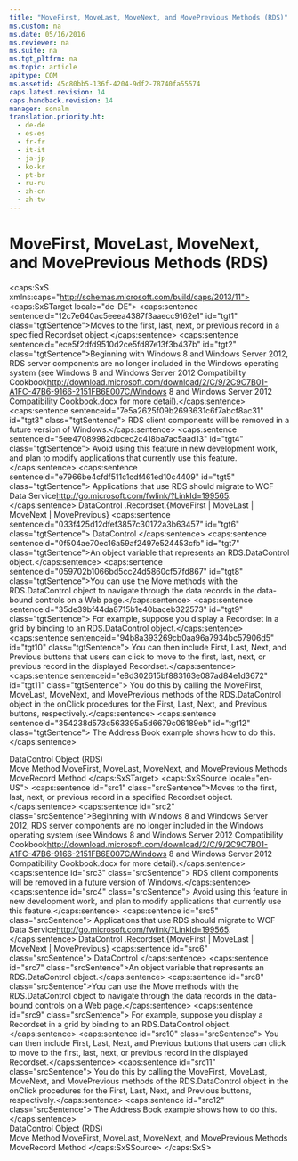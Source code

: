 ```yaml
---
title: "MoveFirst, MoveLast, MoveNext, and MovePrevious Methods (RDS)"
ms.custom: na
ms.date: 05/16/2016
ms.reviewer: na
ms.suite: na
ms.tgt_pltfrm: na
ms.topic: article
apitype: COM
ms.assetid: 45c80bb5-136f-4204-9df2-78740fa55574
caps.latest.revision: 14
caps.handback.revision: 14
manager: sonalm
translation.priority.ht: 
  - de-de
  - es-es
  - fr-fr
  - it-it
  - ja-jp
  - ko-kr
  - pt-br
  - ru-ru
  - zh-cn
  - zh-tw
---
```

# MoveFirst, MoveLast, MoveNext, and MovePrevious Methods (RDS)
<?xml version="1.0" encoding="utf-8"?>
<caps:SxS xmlns:caps="http://schemas.microsoft.com/build/caps/2013/11">
  <caps:SxSTarget locale="de-DE">
    <developerReferenceWithSyntaxDocument xsi:schemaLocation="http://ddue.schemas.microsoft.com/authoring/2003/5 http://dduestorage.blob.core.windows.net/ddueschema/developer.xsd" xmlns="http://ddue.schemas.microsoft.com/authoring/2003/5" xmlns:xlink="http://www.w3.org/1999/xlink" xmlns:xsi="http://www.w3.org/2001/XMLSchema-instance">
      <introduction>
        <para>
          <caps:sentence sentenceid="12c7e640ac5eeea4387f3aaecc9162e1" id="tgt1" class="tgtSentence">Moves to the first, last, next, or previous record in a specified <legacyLink xlink:href="ede1415f-c3df-4cc5-a05b-2576b2b84b60">Recordset</legacyLink> object.</caps:sentence>
        </para>
        <alert class="important">
          <para>
            <caps:sentence sentenceid="ece5f2dfd9510d2ce5fd87e13f3b437b" id="tgt2" class="tgtSentence">Beginning with Windows 8 and Windows Server 2012, RDS server components are no longer included in the Windows operating system (see Windows 8 and <externalLink><linkText>Windows Server 2012 Compatibility Cookbook</linkText><linkUri>http://download.microsoft.com/download/2/C/9/2C9C7B01-A1FC-47B6-9166-2151FB6E007C/Windows 8 and Windows Server 2012 Compatibility Cookbook.docx</linkUri></externalLink> for more detail).</caps:sentence>
            <caps:sentence sentenceid="7e5a2625f09b2693631c6f7abcf8ac31" id="tgt3" class="tgtSentence"> RDS client components will be removed in a future version of Windows.</caps:sentence>
            <caps:sentence sentenceid="5ee47089982dbcec2c418ba7ac5aad13" id="tgt4" class="tgtSentence"> Avoid using this feature in new development work, and plan to modify applications that currently use this feature.</caps:sentence>
            <caps:sentence sentenceid="e7966be4cfdf511c1cdf461ed10c4409" id="tgt5" class="tgtSentence"> Applications that use RDS should migrate to <externalLink><linkText>WCF Data Service</linkText><linkUri>http://go.microsoft.com/fwlink/?LinkId=199565</linkUri></externalLink>.</caps:sentence>
          </para>
        </alert>
      </introduction>
      <syntaxSection>
        <legacySyntax>
          <parameterReference>DataControl</parameterReference>
          <legacyBold>.Recordset.</legacyBold>{<legacyBold>MoveFirst</legacyBold> | <legacyBold>MoveLast</legacyBold> | <legacyBold>MoveNext</legacyBold> | <legacyBold>MovePrevious</legacyBold>}</legacySyntax>
      </syntaxSection>
      <parameters>
        <content>
          <definitionTable>
            <definedTerm>
              <caps:sentence sentenceid="033f425d12dfef3857c30172a3b63457" id="tgt6" class="tgtSentence"> <legacyItalic>DataControl</legacyItalic> </caps:sentence>
            </definedTerm>
            <definition>
              <para>
                <caps:sentence sentenceid="0f504ae70ec16a59af2497e524453cfb" id="tgt7" class="tgtSentence">An object variable that represents an <legacyLink xlink:href="d85ea4fc-451c-436e-97b8-58f92b149dd0">RDS.DataControl</legacyLink> object.</caps:sentence>
              </para>
            </definition>
          </definitionTable>
        </content>
      </parameters>
      <languageReferenceRemarks>
        <content>
          <para>
            <caps:sentence sentenceid="059702b1066bd5cc24d5860cf57fd867" id="tgt8" class="tgtSentence">You can use the <legacyBold>Move</legacyBold> methods with the <legacyBold>RDS.DataControl</legacyBold> object to navigate through the data records in the data-bound controls on a Web page.</caps:sentence>
            <caps:sentence sentenceid="35de39bf44da8715b1e40baceb322573" id="tgt9" class="tgtSentence"> For example, suppose you display a <legacyBold>Recordset</legacyBold> in a grid by binding to an <legacyBold>RDS.DataControl</legacyBold> object.</caps:sentence>
            <caps:sentence sentenceid="94b8a393269cb0aa96a7934bc57906d5" id="tgt10" class="tgtSentence"> You can then include First, Last, Next, and Previous buttons that users can click to move to the first, last, next, or previous record in the displayed <legacyBold>Recordset</legacyBold>.</caps:sentence>
            <caps:sentence sentenceid="e8d302615bf883163e087ad84e1d3672" id="tgt11" class="tgtSentence"> You do this by calling the <legacyBold>MoveFirst</legacyBold>, <legacyBold>MoveLast</legacyBold>, <legacyBold>MoveNext</legacyBold>, and <legacyBold>MovePrevious</legacyBold> methods of the <legacyBold>RDS.DataControl</legacyBold> object in the onClick procedures for the First, Last, Next, and Previous buttons, respectively.</caps:sentence>
            <caps:sentence sentenceid="354238d573c563395a5d6679c06189eb" id="tgt12" class="tgtSentence"> The <legacyLink xlink:href="f0dd84c6-5c33-4ab9-82b4-4c42dfdd2277">Address Book example</legacyLink> shows how to do this.</caps:sentence>
          </para>
        </content>
      </languageReferenceRemarks>
      <section>
        <title>
          <caps:sentence sentenceid="2f342d3be839cc5b67ae0de7d404b8e6" id="tgt13" class="tgtSentence">Applies To</caps:sentence>
        </title>
        <content>
          <para>
            <link xlink:href="d85ea4fc-451c-436e-97b8-58f92b149dd0">DataControl Object (RDS)</link>
          </para>
        </content>
      </section>
      <relatedTopics>
        <link xlink:href="13fe9381-d00b-4f4a-9162-83c3f21b3837">Move Method</link>
        <link xlink:href="a61a01a7-5b33-4150-9126-21dfa63654cb">MoveFirst, MoveLast, MoveNext, and MovePrevious Methods</link>
        <link xlink:href="6d2807b0-b861-4583-bcaf-fb0b82e0f2d0">MoveRecord Method</link>
      </relatedTopics>
    </developerReferenceWithSyntaxDocument>
  </caps:SxSTarget>
  <caps:SxSSource locale="en-US">
    <developerReferenceWithSyntaxDocument xsi:schemaLocation="http://ddue.schemas.microsoft.com/authoring/2003/5 http://dduestorage.blob.core.windows.net/ddueschema/developer.xsd" xmlns="http://ddue.schemas.microsoft.com/authoring/2003/5" xmlns:xlink="http://www.w3.org/1999/xlink" xmlns:xsi="http://www.w3.org/2001/XMLSchema-instance">
      <introduction>
        <para>
          <caps:sentence id="src1" class="srcSentence">Moves to the first, last, next, or previous record in a specified <legacyLink xlink:href="ede1415f-c3df-4cc5-a05b-2576b2b84b60">Recordset</legacyLink> object.</caps:sentence>
        </para>
        <alert class="important">
          <para>
            <caps:sentence id="src2" class="srcSentence">Beginning with Windows 8 and Windows Server 2012, RDS server components are no longer included in the Windows operating system (see Windows 8 and <externalLink><linkText>Windows Server 2012 Compatibility Cookbook</linkText><linkUri>http://download.microsoft.com/download/2/C/9/2C9C7B01-A1FC-47B6-9166-2151FB6E007C/Windows 8 and Windows Server 2012 Compatibility Cookbook.docx</linkUri></externalLink> for more detail).</caps:sentence>
            <caps:sentence id="src3" class="srcSentence"> RDS client components will be removed in a future version of Windows.</caps:sentence>
            <caps:sentence id="src4" class="srcSentence"> Avoid using this feature in new development work, and plan to modify applications that currently use this feature.</caps:sentence>
            <caps:sentence id="src5" class="srcSentence"> Applications that use RDS should migrate to <externalLink><linkText>WCF Data Service</linkText><linkUri>http://go.microsoft.com/fwlink/?LinkId=199565</linkUri></externalLink>.</caps:sentence>
          </para>
        </alert>
      </introduction>
      <syntaxSection>
        <legacySyntax>
          <parameterReference>DataControl</parameterReference>
          <legacyBold>.Recordset.</legacyBold>{<legacyBold>MoveFirst</legacyBold> | <legacyBold>MoveLast</legacyBold> | <legacyBold>MoveNext</legacyBold> | <legacyBold>MovePrevious</legacyBold>}</legacySyntax>
      </syntaxSection>
      <parameters>
        <content>
          <definitionTable>
            <definedTerm>
              <caps:sentence id="src6" class="srcSentence"> <legacyItalic>DataControl</legacyItalic> </caps:sentence>
            </definedTerm>
            <definition>
              <para>
                <caps:sentence id="src7" class="srcSentence">An object variable that represents an <legacyLink xlink:href="d85ea4fc-451c-436e-97b8-58f92b149dd0">RDS.DataControl</legacyLink> object.</caps:sentence>
              </para>
            </definition>
          </definitionTable>
        </content>
      </parameters>
      <languageReferenceRemarks>
        <content>
          <para>
            <caps:sentence id="src8" class="srcSentence">You can use the <legacyBold>Move</legacyBold> methods with the <legacyBold>RDS.DataControl</legacyBold> object to navigate through the data records in the data-bound controls on a Web page.</caps:sentence>
            <caps:sentence id="src9" class="srcSentence"> For example, suppose you display a <legacyBold>Recordset</legacyBold> in a grid by binding to an <legacyBold>RDS.DataControl</legacyBold> object.</caps:sentence>
            <caps:sentence id="src10" class="srcSentence"> You can then include First, Last, Next, and Previous buttons that users can click to move to the first, last, next, or previous record in the displayed <legacyBold>Recordset</legacyBold>.</caps:sentence>
            <caps:sentence id="src11" class="srcSentence"> You do this by calling the <legacyBold>MoveFirst</legacyBold>, <legacyBold>MoveLast</legacyBold>, <legacyBold>MoveNext</legacyBold>, and <legacyBold>MovePrevious</legacyBold> methods of the <legacyBold>RDS.DataControl</legacyBold> object in the onClick procedures for the First, Last, Next, and Previous buttons, respectively.</caps:sentence>
            <caps:sentence id="src12" class="srcSentence"> The <legacyLink xlink:href="f0dd84c6-5c33-4ab9-82b4-4c42dfdd2277">Address Book example</legacyLink> shows how to do this.</caps:sentence>
          </para>
        </content>
      </languageReferenceRemarks>
      <section>
        <title>
          <caps:sentence id="src13" class="srcSentence">Applies To</caps:sentence>
        </title>
        <content>
          <para>
            <link xlink:href="d85ea4fc-451c-436e-97b8-58f92b149dd0">DataControl Object (RDS)</link>
          </para>
        </content>
      </section>
      <relatedTopics>
        <link xlink:href="13fe9381-d00b-4f4a-9162-83c3f21b3837">Move Method</link>
        <link xlink:href="a61a01a7-5b33-4150-9126-21dfa63654cb">MoveFirst, MoveLast, MoveNext, and MovePrevious Methods</link>
        <link xlink:href="6d2807b0-b861-4583-bcaf-fb0b82e0f2d0">MoveRecord Method</link>
      </relatedTopics>
    </developerReferenceWithSyntaxDocument>
  </caps:SxSSource>
</caps:SxS>